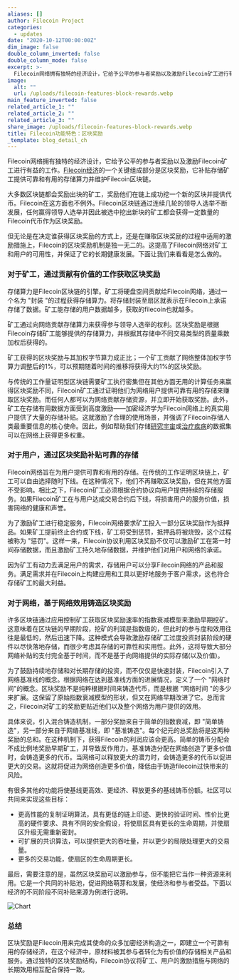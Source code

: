 ```yaml
---
aliases: []
author: Filecoin Project
categories:
  - updates
date: "2020-10-12T00:00:00Z"
dim_image: false
double_column_inverted: false
double_column_mode: false
excerpt: >-
  Filecoin网络拥有独特的经济设计，它给予公平的参与者奖励以及激励Filecoin矿工进行有益的工作。Filecoin经济的一个关键组成部分是区块奖励，它补贴存储矿工提供可靠和有用的存储算力并维护Filecoin区块链。
image:
  alt: ""
  url: /uploads/filecoin-features-block-rewards.webp
main_feature_inverted: false
related_article_1: ""
related_article_2: ""
related_article_3: ""
share_image: /uploads/filecoin-features-block-rewards.webp
title: Filecoin功能特色：区块奖励
_template: blog_detail_ch
---
```


Filecoin网络拥有独特的经济设计，它给予公平的参与者奖励以及激励Filecoin矿工进行有益的工作。[Filecoin经济](https://research.protocol.ai/publications/engineering-filecoins-economy/)的一个关键组成部分是区块奖励，它补贴存储矿工提供可靠和有用的存储算力并维护Filecoin区块链。

大多数区块链都会奖励出块的矿工，奖励他们在链上成功挖一个新的区块并提供代币。Filecoin在这方面也不例外。Filecoin区块链通过连续几轮的领导人选举不断发展，任何赢得领导人选举并因此被选中挖出新块的矿工都会获得一定数量的Filecoin代币作为区块奖励。

但无论是在决定谁获得区块奖励的方式上，还是在赚取区块奖励的过程中适用的激励措施上，Filecoin的区块奖励机制是独一无二的。这提高了Filecoin网络对矿工和用户的可用性，并保证了它的长期健康发展。下面让我们来看看是怎么做的。

### 对于矿工，通过贡献有价值的工作获取区块奖励

存储算力是Filecoin区块链的引擎。矿工将硬盘空间贡献给Filecoin网络，通过一个名为 "封装 "的过程获得存储算力。将存储封装至扇区就表示在Filecoin上承诺存储了数据。矿工能存储的用户数据越多，获取的filecoin也就越多。

矿工通过向网络贡献存储算力来获得参与领导人选举的权利。区块奖励是根据Filecoin存储矿工能够提供的存储算力，并根据其存储中不同交易类型的质量乘数加权后获得的。

矿工获得的区块奖励与其加权字节算力成正比；一个矿工贡献了网络整体加权字节算力调整后的1%，可以预期随着时间的推移将获得大约1%的区块奖励。

与传统的工作量证明型区块链需要矿工执行密集但在其他方面无用的计算任务来赢得区块奖励不同，Filecoin矿工通过证明他们为网络用户提供可靠有用的存储来赚取区块奖励。而任何人都可以为网络贡献存储资源，并立即开始获取奖励。此外，矿工在存储有用数据方面受到高度激励——加密经济学为Filecoin网络上的真实用户提供了大量的存储补贴。这就激励了合理的使用场景，并强调了Filecoin存储人类最重要信息的核心使命。因此，例如帮助我们存储[研究宇宙](https://www.sdss.org/science/)或[治疗疾病](https://portal.gdc.cancer.gov/)的数据集可以在网络上获得更多权重。

### 对于用户，通过区块奖励补贴可靠的存储

Filecoin网络旨在为用户提供可靠和有用的存储。在传统的工作证明区块链上，矿工可以自由选择随时下线。在这种情况下，他们不再赚取区块奖励，但在其他方面不受影响。相比之下，Filecoin矿工必须根据合约协议向用户提供持续的存储服务。如果Filecoin矿工在与用户达成交易合约后下线，将损害用户的服务价值，损害网络的健康和声誉。

为了激励矿工进行稳定服务，Filecoin网络要求矿工投入一部分区块奖励作为抵押品。如果矿工提前终止合约或下线，矿工将受到惩罚，抵押品将被烧毁，这个过程被称为 "惩罚"。这样一来，Filecoin协议利用区块奖励不仅可以激励矿工在第一时间存储数据，而且激励矿工持久地存储数据，并维护他们对用户和网络的承诺。

因为矿工有动力去满足用户的需求，存储用户可以分享Filecoin网络的产品和服务。满足需求并在Filecoin上构建应用和工具以更好地服务于客户需求，这也符合存储矿工的最大利益。

### 对于网络，基于网络效用铸造区块奖励

许多区块链通过应用控制矿工获取区块奖励速率的指数衰减模型来激励早期挖矿。这意味着在区块链的早期阶段，挖矿的利润是指数级的，但此时的参与度和效用往往是最低的，然后迅速下降。这种模式会导致激励存储矿工过度投资封装阶段的硬件以尽快落地存储，而很少考虑其存储的可靠性和实用性。此外，这将导致大部分网络补贴的支付完全基于时间，而不是基于向网络提供的实际存储(以及价值)。

为了鼓励持续地存储和对长期存储的投资，而不仅仅是快速封装，Filecoin引入了网络基准线的概念。根据网络在达到基准线方面的进展情况，定义了一个 "网络时间"的概念。区块奖励不是纯粹根据时间来铸造代币，而是根据 "网络时间 "的多少来扩展。这保留了原始指数衰减模型的形状，但又在网络早期改进了它。总而言之，Filecoin对矿工的奖励更贴近他们以及整个网络为用户提供的效用。

具体来说，引入混合铸造机制，一部分奖励来自于简单的指数衰减，即 "简单铸造"，另一部分来自于网络基准线，即 "基准铸造"。每个纪元的总奖励将是这两种奖励的总和。在这种机制下，获得Filecoin的利润应该会更高。简单的铸币分配会不成比例地奖励早期矿工，并导致反作用力。基准铸造分配在网络创造了更多价值时，会铸造更多的代币。当网络可以释放更大的潜力时，会铸造更多的代币以促进更大的交易。这就将促进为网络创造更多价值，降低由于铸造filecoin过快带来的风险。

有很多其他的功能将使基线更高效、更经济、释放更多的基线铸币份额。社区可以共同来实现这些目标：

- 更高性能的复制证明算法，具有更低的链上印迹、更快的验证时间、性价比更高的硬件要求、具有不同的安全假设，将使扇区具有更长的生命周期，并使扇区升级无需重新密封。
- 可扩展的共识算法，可以提供更大的吞吐量，并以更少的局限处理更大的交易量。
- 更多的交易功能，使扇区的生命周期更长。

最后，需要注意的是，虽然区块奖励可以激励参与，但不能把它当作一种资源来利用。它是一个共同的补贴池，促进网络萌芽和发展，使经济和参与者受益。下面以经济的不同阶段不同补贴来源为例进行说明。

![Chart](/vintage/images/blog/filecoin-features-block-rewards-chart.jpg)

### 总结

区块奖励是Filecoin用来完成其使命的众多加密经济构造之一，即建立一个可靠有用的存储经济，在这个经济中，原材料被其参与者转化为有价值的存储相关产品和服务。通过独特的区块奖励结构，Filecoin协议将矿工、用户的激励措施与网络的长期效用相互配合保持一致。
